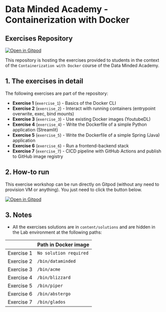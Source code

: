 # Data Minded Academy - Containerization with Docker
## Exercises Repository

[![Open in Gitpod](https://gitpod.io/button/open-in-gitpod.svg)](https://gitpod.io/#https://github.com/datamindedacademy/containerization_with_docker)

This repository is hosting the exercises provided to students in the context of the `Containerization with Docker` course of the Data Minded Academy.

## 1. The exercises in detail

The following exercises are part of the repository:

* **Exercise 1** (`exercise_1`) - Basics of the Docker CLI
* **Exercise 2** (`exercise_2`) - Interact with running containers (entrypoint overwrite, exec, bind mounts)
* **Exercise 3** (`exercise_3`) - Use existing Docker images (YoutubeDL)
* **Exercise 4** (`exercise_4`) - Write the Dockerfile of a simple Python application (Streamlit)
* **Exercise 5** (`exercise_5`) - Write the Dockerfile of a simple Spring (Java) application
* **Exercise 6** (`exercise_6`) - Run a frontend-backend stack
* **Exercise 7** (`exercise_7`) - CICD pipeline with GitHub Actions and publish to GitHub image registry

## 2. How-to run

This exercise workshop can be run directly on Gitpod (without any need to provision VM or anything). You just need to click the button below.

[![Open in Gitpod](https://gitpod.io/button/open-in-gitpod.svg)](https://gitpod.io/#https://github.com/datamindedacademy/containerization_with_docker)


## 3. Notes

* All the exercises solutions are in `content/solutions` and are hidden in the Lab environment at the following paths:

|            | Path in Docker image |
|------------|---------------|
| Exercise 1 | `No solution required` |
| Exercise 2 | `/bin/dataminded` |
| Exercise 3 | `/bin/acme` |
| Exercise 4 | `/bin/blizzard` |
| Exercise 5 | `/bin/piper`|
| Exercise 6 | `/bin/abstergo` |
| Exercise 7 | `/bin/glados` |